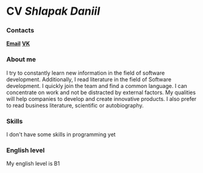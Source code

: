 # **CV** *Shlapak Daniil*

### **Contacts**

[**Email**](shlapak.daniil@mail.ru) [**VK**](https://vk.com/daniil.shlapak)

### **About me**

I try to constantly learn new information in the field of software development. Additionally, I read literature in the field of Software development. I quickly join the team and find a common language. I can concentrate on work and not be distracted by external factors. My qualities will help companies to develop and create innovative products. I also prefer to read business literature, scientific or autobiography.

### **Skills**

I don't have some skills in programming yet

### **English level**

My english level is B1
